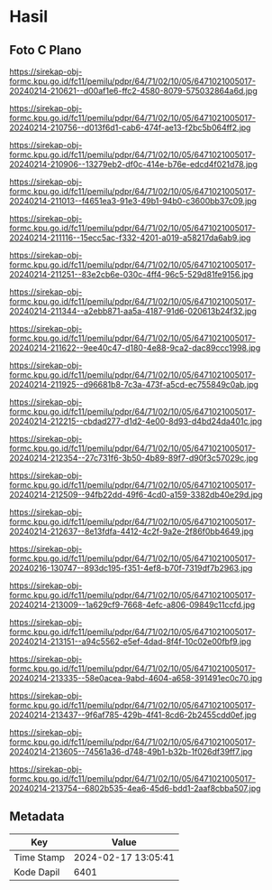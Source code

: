 # Hasil

## Foto C Plano

https://sirekap-obj-formc.kpu.go.id/fc11/pemilu/pdpr/64/71/02/10/05/6471021005017-20240214-210621--d00af1e6-ffc2-4580-8079-575032864a6d.jpg

https://sirekap-obj-formc.kpu.go.id/fc11/pemilu/pdpr/64/71/02/10/05/6471021005017-20240214-210756--d013f6d1-cab6-474f-ae13-f2bc5b064ff2.jpg

https://sirekap-obj-formc.kpu.go.id/fc11/pemilu/pdpr/64/71/02/10/05/6471021005017-20240214-210906--13279eb2-df0c-414e-b76e-edcd4f021d78.jpg

https://sirekap-obj-formc.kpu.go.id/fc11/pemilu/pdpr/64/71/02/10/05/6471021005017-20240214-211013--f4651ea3-91e3-49b1-94b0-c3600bb37c09.jpg

https://sirekap-obj-formc.kpu.go.id/fc11/pemilu/pdpr/64/71/02/10/05/6471021005017-20240214-211116--15ecc5ac-f332-4201-a019-a58217da6ab9.jpg

https://sirekap-obj-formc.kpu.go.id/fc11/pemilu/pdpr/64/71/02/10/05/6471021005017-20240214-211251--83e2cb6e-030c-4ff4-96c5-529d81fe9156.jpg

https://sirekap-obj-formc.kpu.go.id/fc11/pemilu/pdpr/64/71/02/10/05/6471021005017-20240214-211344--a2ebb871-aa5a-4187-91d6-020613b24f32.jpg

https://sirekap-obj-formc.kpu.go.id/fc11/pemilu/pdpr/64/71/02/10/05/6471021005017-20240214-211622--9ee40c47-d180-4e88-9ca2-dac89ccc1998.jpg

https://sirekap-obj-formc.kpu.go.id/fc11/pemilu/pdpr/64/71/02/10/05/6471021005017-20240214-211925--d96681b8-7c3a-473f-a5cd-ec755849c0ab.jpg

https://sirekap-obj-formc.kpu.go.id/fc11/pemilu/pdpr/64/71/02/10/05/6471021005017-20240214-212215--cbdad277-d1d2-4e00-8d93-d4bd24da401c.jpg

https://sirekap-obj-formc.kpu.go.id/fc11/pemilu/pdpr/64/71/02/10/05/6471021005017-20240214-212354--27c731f6-3b50-4b89-89f7-d90f3c57029c.jpg

https://sirekap-obj-formc.kpu.go.id/fc11/pemilu/pdpr/64/71/02/10/05/6471021005017-20240214-212509--94fb22dd-49f6-4cd0-a159-3382db40e29d.jpg

https://sirekap-obj-formc.kpu.go.id/fc11/pemilu/pdpr/64/71/02/10/05/6471021005017-20240214-212637--8e13fdfa-4412-4c2f-9a2e-2f86f0bb4649.jpg

https://sirekap-obj-formc.kpu.go.id/fc11/pemilu/pdpr/64/71/02/10/05/6471021005017-20240216-130747--893dc195-f351-4ef8-b70f-7319df7b2963.jpg

https://sirekap-obj-formc.kpu.go.id/fc11/pemilu/pdpr/64/71/02/10/05/6471021005017-20240214-213009--1a629cf9-7668-4efc-a806-09849c11ccfd.jpg

https://sirekap-obj-formc.kpu.go.id/fc11/pemilu/pdpr/64/71/02/10/05/6471021005017-20240214-213151--a94c5562-e5ef-4dad-8f4f-10c02e00fbf9.jpg

https://sirekap-obj-formc.kpu.go.id/fc11/pemilu/pdpr/64/71/02/10/05/6471021005017-20240214-213335--58e0acea-9abd-4604-a658-391491ec0c70.jpg

https://sirekap-obj-formc.kpu.go.id/fc11/pemilu/pdpr/64/71/02/10/05/6471021005017-20240214-213437--9f6af785-429b-4f41-8cd6-2b2455cdd0ef.jpg

https://sirekap-obj-formc.kpu.go.id/fc11/pemilu/pdpr/64/71/02/10/05/6471021005017-20240214-213605--74561a36-d748-49b1-b32b-1f026df39ff7.jpg

https://sirekap-obj-formc.kpu.go.id/fc11/pemilu/pdpr/64/71/02/10/05/6471021005017-20240214-213754--6802b535-4ea6-45d6-bdd1-2aaf8cbba507.jpg


## Metadata

| Key        | Value               |
| ---------- | ------------------- |
| Time Stamp | 2024-02-17 13:05:41 |
| Kode Dapil | 6401                |



